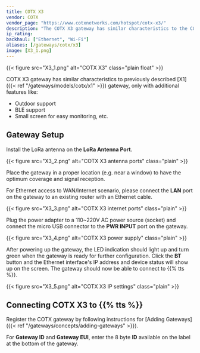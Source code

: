 ```yaml
---
title: COTX X3
vendor: COTX
vendor_page: "https://www.cotxnetworks.com/hotspot/cotx-x3/"
description: "The COTX X3 gateway has similar characteristics to the COTX X1 gateway, only with additional features like outdoor support, BLE support, a small screen for easy monitoring and more."
ip_rating:
backhaul: ["Ethernet", "Wi-Fi"]
aliases: [/gateways/cotx/x3]
image: [X3_1.png]
---
```


{{< figure src="X3_1.png" alt="COTX X3" class="plain float" >}}

COTX X3 gateway has similar characteristics to previously described [X1]({{< ref "/gateways/models/cotx/x1" >}}) gateway, only with additional features like:
- Outdoor support
- BLE support
- Small screen for easy monitoring, etc.

## Gateway Setup

Install the LoRa antenna on the **LoRa Antenna Port**.

{{< figure src="X3_2.png" alt="COTX X3 antenna ports" class="plain" >}}

Place the gateway in a proper location (e.g. near a window) to have the optimum coverage and signal reception.

For Ethernet access to WAN/Internet scenario, please connect the **LAN** port on the gateway to an existing router with an Ethernet cable.

{{< figure src="X3_3.png" alt="COTX X3 internet ports" class="plain" >}}

Plug the power adapter to a 110~220V AC power source (socket) and connect the micro USB connector to the **PWR INPUT** port on the gateway.

{{< figure src="X3_4.png" alt="COTX X3 power supply" class="plain" >}} 

After powering up the gateway, the LED indication should light up and turn green when the gateway is ready for further configuration. Click the **BT** button and the Ethernet interface's IP address and device status will show up on the screen. The gateway should now be able to connect to {{% tts %}}.

{{< figure src="X3_5.png" alt="COTX X3 IP settings" class="plain" >}}

## Connecting COTX X3 to {{% tts %}}

Register the COTX gateway by following instructions for [Adding Gateways]({{< ref "/gateways/concepts/adding-gateways" >}}).

For **Gateway ID** and **Gateway EUI**, enter the 8 byte **ID** available on the label at the bottom of the gateway.
